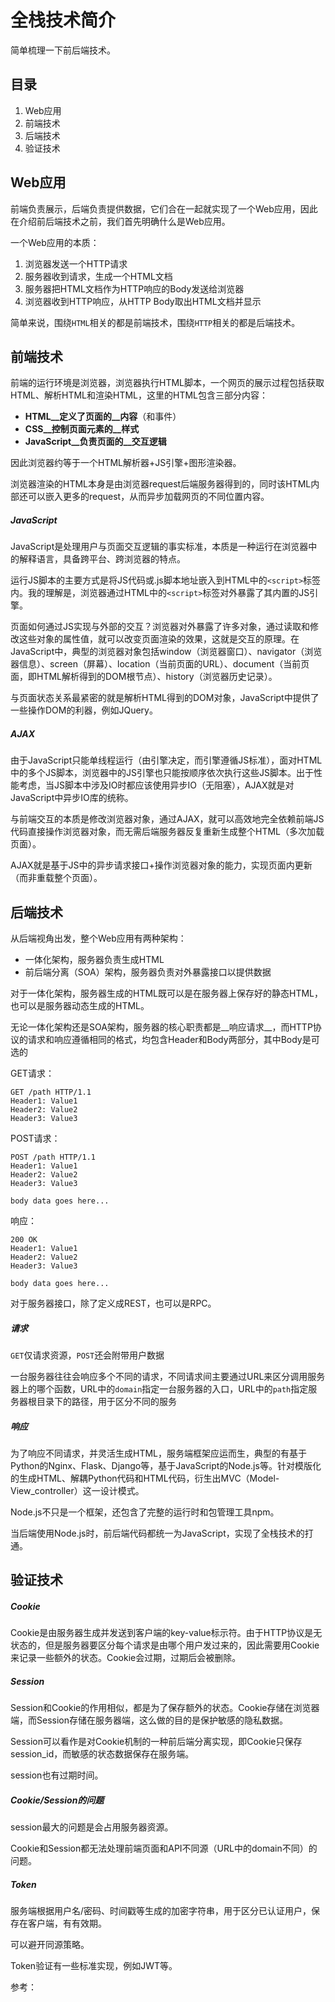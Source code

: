 # 全栈技术简介

简单梳理一下前后端技术。



## 目录

1. Web应用
2. 前端技术
3. 后端技术
4. 验证技术



## Web应用

前端负责展示，后端负责提供数据，它们合在一起就实现了一个Web应用，因此在介绍前后端技术之前，我们首先明确什么是Web应用。

一个Web应用的本质：

1. 浏览器发送一个HTTP请求
2. 服务器收到请求，生成一个HTML文档
3. 服务器把HTML文档作为HTTP响应的Body发送给浏览器
4. 浏览器收到HTTP响应，从HTTP Body取出HTML文档并显示

简单来说，围绕`HTML`相关的都是前端技术，围绕`HTTP`相关的都是后端技术。



## 前端技术

前端的运行环境是浏览器，浏览器执行HTML脚本，一个网页的展示过程包括获取HTML、解析HTML和渲染HTML，这里的HTML包含三部分内容：

- __HTML__定义了页面的__内容__（和事件）
- __CSS__控制页面元素的__样式__
- __JavaScript__负责页面的__交互逻辑__

因此浏览器约等于一个HTML解析器+JS引擎+图形渲染器。

浏览器渲染的HTML本身是由浏览器request后端服务器得到的，同时该HTML内部还可以嵌入更多的request，从而异步加载网页的不同位置内容。

##### JavaScript

JavaScript是处理用户与页面交互逻辑的事实标准，本质是一种运行在浏览器中的解释语言，具备跨平台、跨浏览器的特点。

运行JS脚本的主要方式是将JS代码或.js脚本地址嵌入到HTML中的`<script>`标签内。我的理解是，浏览器通过HTML中的`<script>`标签对外暴露了其内置的JS引擎。

页面如何通过JS实现与外部的交互？浏览器对外暴露了许多对象，通过读取和修改这些对象的属性值，就可以改变页面渲染的效果，这就是交互的原理。在JavaScript中，典型的浏览器对象包括window（浏览器窗口）、navigator（浏览器信息）、screen（屏幕）、location（当前页面的URL）、document（当前页面，即HTML解析得到的DOM根节点）、history（浏览器历史记录）。

与页面状态关系最紧密的就是解析HTML得到的DOM对象，JavaScript中提供了一些操作DOM的利器，例如JQuery。

##### AJAX

由于JavaScript只能单线程运行（由引擎决定，而引擎遵循JS标准），面对HTML中的多个JS脚本，浏览器中的JS引擎也只能按顺序依次执行这些JS脚本。出于性能考虑，当JS脚本中涉及IO时都应该使用异步IO（无阻塞），AJAX就是对JavaScript中异步IO库的统称。

与前端交互的本质是修改浏览器对象，通过AJAX，就可以高效地完全依赖前端JS代码直接操作浏览器对象，而无需后端服务器反复重新生成整个HTML（多次加载页面）。

AJAX就是基于JS中的异步请求接口+操作浏览器对象的能力，实现页面内更新（而非重载整个页面）。



## 后端技术

从后端视角出发，整个Web应用有两种架构：

- 一体化架构，服务器负责生成HTML
- 前后端分离（SOA）架构，服务器负责对外暴露接口以提供数据

对于一体化架构，服务器生成的HTML既可以是在服务器上保存好的静态HTML，也可以是服务器动态生成的HTML。

无论一体化架构还是SOA架构，服务器的核心职责都是__响应请求__，而HTTP协议的请求和响应遵循相同的格式，均包含Header和Body两部分，其中Body是可选的

GET请求：

```HTTP
GET /path HTTP/1.1
Header1: Value1
Header2: Value2
Header3: Value3
```

POST请求：

```http
POST /path HTTP/1.1
Header1: Value1
Header2: Value2
Header3: Value3

body data goes here...
```

响应：

```http
200 OK
Header1: Value1
Header2: Value2
Header3: Value3

body data goes here...
```

对于服务器接口，除了定义成REST，也可以是RPC。

##### 请求

`GET`仅请求资源，`POST`还会附带用户数据

一台服务器往往会响应多个不同的请求，不同请求间主要通过URL来区分调用服务器上的哪个函数，URL中的`domain`指定一台服务器的入口，URL中的`path`指定服务器根目录下的路径，用于区分不同的服务

##### 响应

为了响应不同请求，并灵活生成HTML，服务端框架应运而生，典型的有基于Python的Nginx、Flask、Django等，基于JavaScript的Node.js等。针对模版化的生成HTML、解耦Python代码和HTML代码，衍生出MVC（Model-View_controller）这一设计模式。

Node.js不只是一个框架，还包含了完整的运行时和包管理工具npm。

当后端使用Node.js时，前后端代码都统一为JavaScript，实现了全栈技术的打通。



## 验证技术

##### Cookie

Cookie是由服务器生成并发送到客户端的key-value标示符。由于HTTP协议是无状态的，但是服务器要区分每个请求是由哪个用户发过来的，因此需要用Cookie来记录一些额外的状态。Cookie会过期，过期后会被删除。

##### Session

Session和Cookie的作用相似，都是为了保存额外的状态。Cookie存储在浏览器端，而Session存储在服务器端，这么做的目的是保护敏感的隐私数据。

Session可以看作是对Cookie机制的一种前后端分离实现，即Cookie只保存session_id，而敏感的状态数据保存在服务端。

session也有过期时间。

##### Cookie/Session的问题

session最大的问题是会占用服务器资源。

Cookie和Session都无法处理前端页面和API不同源（URL中的domain不同）的问题。

##### Token

服务端根据用户名/密码、时间戳等生成的加密字符串，用于区分已认证用户，保存在客户端，有有效期。

可以避开同源策略。

Token验证有一些标准实现，例如JWT等。



参考：

[1]:https://www.liaoxuefeng.com/wiki/1022910821149312
[2]:https://segmentfault.com/a/1190000013010835

